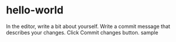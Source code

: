 # hello-world
In the editor, write a bit about yourself.
Write a commit message that describes your changes.
Click Commit changes button.
sample

